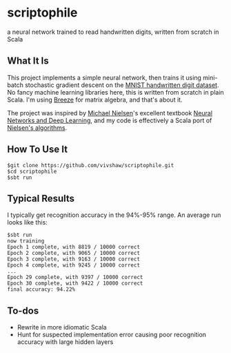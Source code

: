 # scriptophile
a neural network trained to read handwritten digits, written from scratch in Scala

## What It Is
This project implements a simple neural network, then trains it using mini-batch stochastic gradient descent on the [MNIST handwritten digit dataset](http://yann.lecun.com/exdb/mnist/). No fancy machine learning libraries here, this is written from scratch in plain Scala. I'm using [Breeze](https://github.com/scalanlp/breeze) for matrix algebra, and that's about it.

The project was inspired by [Michael Nielsen](http://michaelnielsen.org/)'s excellent textbook [Neural Networks and Deep Learning](http://neuralnetworksanddeeplearning.com/), and my code is effectively a Scala port of [Nielsen's algorithms](https://github.com/mnielsen/neural-networks-and-deep-learning).

## How To Use It
```
$git clone https://github.com/vivshaw/scriptophile.git
$cd scriptophile
$sbt run
```

## Typical Results

I typically get recognition accuracy in the 94%-95% range. An average run looks like this:

```
$sbt run
now training
Epoch 1 complete, with 8819 / 10000 correct
Epoch 2 complete, with 9065 / 10000 correct
Epoch 3 complete, with 9163 / 10000 correct
Epoch 4 complete, with 9245 / 10000 correct
...
Epoch 29 complete, with 9397 / 10000 correct
Epoch 30 complete, with 9422 / 10000 correct
final accuracy: 94.22%

```

## To-dos

* Rewrite in more idiomatic Scala
* Hunt for suspected implementation error causing poor recognition accuracy with large hidden layers
